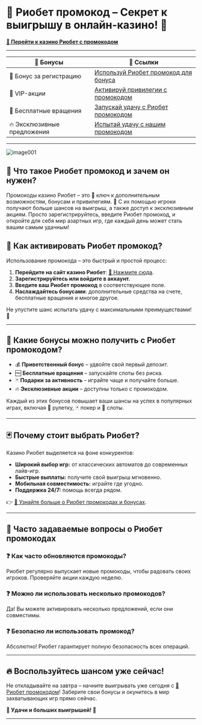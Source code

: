 # 🎰 Риобет промокод – Секрет к выигрышу в онлайн-казино! 🎲  
**[🔗 Перейти к казино Риобет с промокодом](https://brandplay.link/dtx89f2L)**  

---

| 🎁 **Бонусы**         | 🔗 **Ссылки**                                                                 |
|------------------------|------------------------------------------------------------------------------|
| 🎉 Бонус за регистрацию | [Используй Риобет промокод для бонуса](https://brandplay.link/dtx89f2L)     |
| 💎 VIP-акции           | [Активируй привилегии с промокодом](https://brandplay.link/dtx89f2L)        |
| 🎲 Бесплатные вращения | [Запускай удачу с Риобет промокодом](https://brandplay.link/dtx89f2L)       |
| 🔥 Эксклюзивные предложения | [Испытай удачу с нашим промокодом](https://brandplay.link/dtx89f2L) |

---
![image001](https://github.com/user-attachments/assets/c8a18763-7db4-4c2f-bd5b-f7c776e6e181)

## 🎰 Что такое Риобет промокод и зачем он нужен?  

Промокоды казино Риобет – это 🔑 ключ к дополнительным возможностям, бонусам и привилегиям. 🎁 С их помощью игроки получают больше шансов на выигрыш, а также доступ к эксклюзивным акциям. Просто зарегистрируйтесь, введите Риобет промокод, и откройте для себя мир азартных игр, где каждый день может стать вашим самым удачным!  

## 🔑 Как активировать Риобет промокод?  

Использование промокода – это быстрый и простой процесс:  
1. **Перейдите на сайт казино Риобет**: [🔗 Нажмите сюда](https://brandplay.link/dtx89f2L).  
2. **Зарегистрируйтесь или войдите в аккаунт.**  
3. **Введите ваш Риобет промокод** в соответствующее поле.  
4. **Наслаждайтесь бонусами**: дополнительные средства на счете, бесплатные вращения и многое другое.  

Не упустите шанс испытать удачу с максимальными преимуществами! 💸  

---

## 🎁 Какие бонусы можно получить с Риобет промокодом?  

- 💰 **Приветственный бонус** – удвойте свой первый депозит.  
- 🆓 **Бесплатные вращения** – запускайте слоты без риска.  
- 🃏 **Подарки за активность** – играйте чаще и получайте больше.  
- 🔥 **Эксклюзивные акции** – доступны только с промокодом.  

Каждый из этих бонусов повышает ваши шансы на успех в популярных играх, включая 🎲 рулетку, 🃏 покер и 🎰 слоты.  

---

## 🃏 Почему стоит выбрать Риобет?  

Казино Риобет выделяется на фоне конкурентов:  
- **Широкий выбор игр:** от классических автоматов до современных лайв-игр.  
- **Быстрые выплаты:** получите свой выигрыш мгновенно.  
- **Мобильная совместимость:** играйте где угодно.  
- **Поддержка 24/7:** помощь всегда рядом.  

👉 [🔗 Узнайте больше о Риобет промокодах и бонусах](https://brandplay.link/dtx89f2L).  

---

## 🎲 Часто задаваемые вопросы о Риобет промокодах  

### ❓ Как часто обновляются промокоды?  
Риобет регулярно выпускает новые промокоды, чтобы радовать своих игроков. Проверяйте акции каждую неделю.  

### ❓ Можно ли использовать несколько промокодов?  
Да! Вы можете активировать несколько предложений, если они совместимы.  

### ❓ Безопасно ли использовать промокод?  
Абсолютно! Риобет гарантирует полную безопасность всех операций.  

---

## 🔥 Воспользуйтесь шансом уже сейчас!  

Не откладывайте на завтра – начните выигрывать уже сегодня с [🎰 Риобет промокодом](https://brandplay.link/dtx89f2L)! Заберите свои бонусы и окунитесь в мир захватывающих игр прямо сейчас.  

**💎 Удачи и больших выигрышей! 💸**  

---
